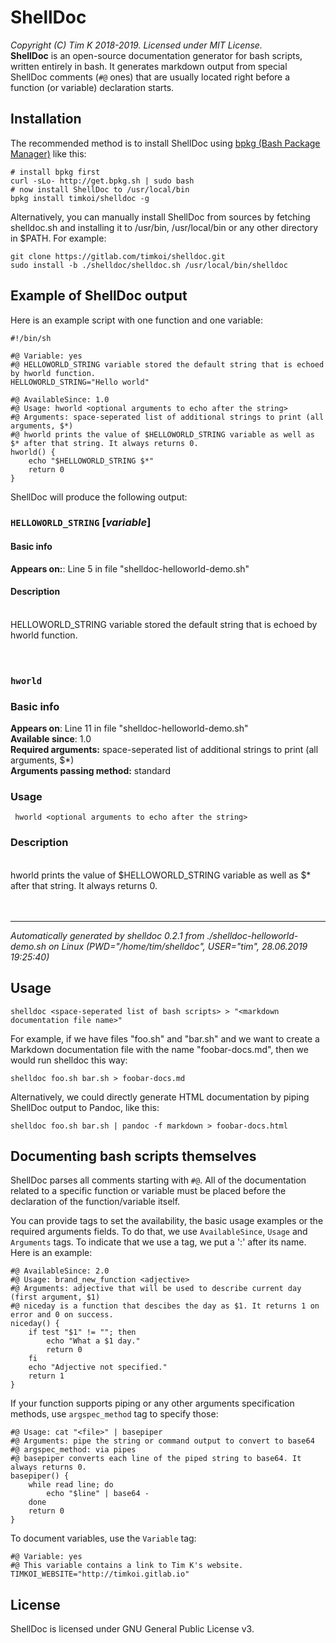 # ShellDoc
*Copyright (C) Tim K 2018-2019. Licensed under MIT License.*<br>
**ShellDoc** is an open-source documentation generator for bash scripts, written entirely in bash. It generates 
markdown output from special ShellDoc comments (``#@`` ones) that are usually located right before a function (or 
variable) declaration starts.

## Installation
The recommended method is to install ShellDoc using [bpkg (Bash Package Manager)](http://www.bpkg.sh/) like this:
```
# install bpkg first
curl -sLo- http://get.bpkg.sh | sudo bash
# now install ShellDoc to /usr/local/bin
bpkg install timkoi/shelldoc -g
```
Alternatively, you can manually install ShellDoc from sources by fetching shelldoc.sh and installing it to /usr/bin, /usr/local/bin or any other directory in $PATH. For example:
```
git clone https://gitlab.com/timkoi/shelldoc.git
sudo install -b ./shelldoc/shelldoc.sh /usr/local/bin/shelldoc
```

## Example of ShellDoc output
Here is an example script with one function and one variable:
```
#!/bin/sh

#@ Variable: yes
#@ HELLOWORLD_STRING variable stored the default string that is echoed by hworld function.
HELLOWORLD_STRING="Hello world"

#@ AvailableSince: 1.0
#@ Usage: hworld <optional arguments to echo after the string>
#@ Arguments: space-seperated list of additional strings to print (all arguments, $*)
#@ hworld prints the value of $HELLOWORLD_STRING variable as well as $* after that string. It always returns 0.
hworld() {
	echo "$HELLOWORLD_STRING $*"
	return 0
}

```
ShellDoc will produce the following output:

### ``HELLOWORLD_STRING`` [*variable*]
#### Basic info
**Appears on:**: Line 5 in file "shelldoc-helloworld-demo.sh" <br>

#### Description
<br>
HELLOWORLD_STRING variable stored the default string that is echoed by hworld function. <br>
<br>

<br>

### ``hworld``
### Basic info
**Appears on**: Line 11 in file "shelldoc-helloworld-demo.sh" <br>
**Available since**:  1.0 <br>
**Required arguments:**  space-seperated list of additional strings to print (all arguments, $*) <br>
**Arguments passing method:** standard <br>

### Usage
``` hworld <optional arguments to echo after the string>``` <br>

### Description
<br>
hworld prints the value of $HELLOWORLD_STRING variable as well as $* after that string. It always returns 0. <br>
<br>

<br>

---------------------------------------                                                                                                                                         
*Automatically generated by shelldoc 0.2.1 from ./shelldoc-helloworld-demo.sh on Linux (PWD="/home/tim/shelldoc", USER="tim", 28.06.2019 19:25:40)* 

## Usage
```
shelldoc <space-seperated list of bash scripts> > "<markdown documentation file name>"
```
For example, if we have files "foo.sh" and "bar.sh" and we want to create a Markdown documentation file with the name "foobar-docs.md", then we would run shelldoc this 
way:
```
shelldoc foo.sh bar.sh > foobar-docs.md
```
Alternatively, we could directly generate HTML documentation by piping ShellDoc output to Pandoc, like this:
```
shelldoc foo.sh bar.sh | pandoc -f markdown > foobar-docs.html
```

## Documenting bash scripts themselves
ShellDoc parses all comments starting with ``#@``. All of the documentation related to a specific function or variable must be placed before the declaration of the 
function/variable itself.

You can provide tags to set the availability, the basic usage examples or the required arguments fields. To do that, we use ``AvailableSince``, ``Usage`` and 
``Arguments`` tags. To indicate that we use a tag, we put a ':' after its name. Here is an example:

```
#@ AvailableSince: 2.0
#@ Usage: brand_new_function <adjective>
#@ Arguments: adjective that will be used to describe current day (first argument, $1)
#@ niceday is a function that descibes the day as $1. It returns 1 on error and 0 on success.
niceday() {
	if test "$1" != ""; then
		echo "What a $1 day."
		return 0
	fi
	echo "Adjective not specified."
	return 1
}
```

If your function supports piping or any other arguments specification methods, use ``argspec_method`` tag to specify those:
```
#@ Usage: cat "<file>" | basepiper
#@ Arguments: pipe the string or command output to convert to base64
#@ argspec_method: via pipes
#@ basepiper converts each line of the piped string to base64. It always returns 0.
basepiper() {
	while read line; do
		echo "$line" | base64 -
	done
	return 0
}
```

To document variables, use the ``Variable`` tag:
```
#@ Variable: yes
#@ This variable contains a link to Tim K's website.
TIMKOI_WEBSITE="http://timkoi.gitlab.io"
```

## License
ShellDoc is licensed under GNU General Public License v3.
